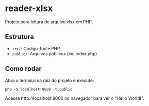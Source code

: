 # reader-xlsx

Projeto para leitura de arquivo xlsx em PHP.

## Estrutura
- `src/`: Código-fonte PHP
- `public/`: Arquivos públicos (ex: index.php)

## Como rodar
Abra o terminal na raiz do projeto e execute:

```
php -S localhost:8000 -t public
```

Acesse http://localhost:8000 no navegador para ver o "Hello World!".
